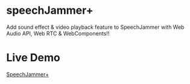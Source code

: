 speechJammer+
=============

Add sound effect &amp; video playback feature to SpeechJammer with Web Audio API, Web RTC &amp; WebComponents!!

Live Demo
=========
[SpeechJammer+](http://dl.dropboxusercontent.com/u/695740/speechJammerPlus/index.html)
